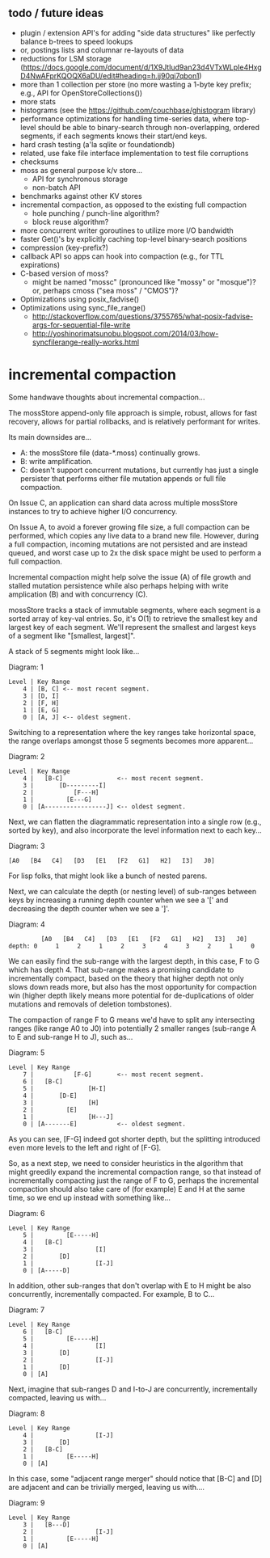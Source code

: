 todo / future ideas
-------------------

* plugin / extension API's for adding "side data structures"
  like perfectly balance b-trees to speed lookups
* or, postings lists and columnar re-layouts of data
* reductions for LSM storage
  (https://docs.google.com/document/d/1X9JtIud9an23d4VTxWLpIe4HxgD4NwAFprKQOQX6aDU/edit#heading=h.jj90qi7qbon1)
* more than 1 collection per store (no more wasting a
  1-byte key prefix; e.g., API for OpenStoreCollections())
* more stats
* histograms (see the https://github.com/couchbase/ghistogram library)
* performance optimizations for handling time-series data,
  where top-level should be able to binary-search through
  non-overlapping, ordered segments, if each segments knows their start/end keys.
* hard crash testing (a'la sqlite or foundationdb)
* related, use fake file interface implementation to test file corruptions
* checksums
* moss as general purpose k/v store...
  * API for synchronous storage
  * non-batch API
* benchmarks against other KV stores
* incremental compaction, as opposed to the existing full compaction
  * hole punching / punch-line algorithm?
  * block reuse algorithm?
* more concurrent writer goroutines to utilize more I/O bandwidth
* faster Get()'s by explicitly caching top-level binary-search positions
* compression (key-prefix?)
* callback API so apps can hook into compaction (e.g., for TTL expirations)
* C-based version of moss?
  * might be named "mossc" (pronounced like "mossy" or "mosque")?
    or, perhaps cmoss ("sea moss" / "CMOS")?
* Optimizations using posix_fadvise()
* Optimizations using sync_file_range()
  * http://stackoverflow.com/questions/3755765/what-posix-fadvise-args-for-sequential-file-write
  * http://yoshinorimatsunobu.blogspot.com/2014/03/how-syncfilerange-really-works.html

incremental compaction
======================

Some handwave thoughts about incremental compaction...

The mossStore append-only file approach is simple, robust, allows for
fast recovery, allows for partial rollbacks, and is relatively
performant for writes.

Its main downsides are...

* A: the mossStore file (data-*.moss) continually grows.
* B: write amplification.
* C: doesn't support concurrent mutations, but currently has just a
  single persister that performs either file mutation appends or
  full file compaction.

On Issue C, an application can shard data across multiple mossStore
instances to try to achieve higher I/O concurrency.

On Issue A, to avoid a forever growing file size, a full compaction
can be performed, which copies any live data to a brand new file.
However, during a full compaction, incoming mutations are not
persisted and are instead queued, and worst case up to 2x the disk
space might be used to perform a full compaction.

Incremental compaction might help solve the issue (A) of file growth
and stalled mutation persistence while also perhaps helping with write
amplication (B) and with concurrency (C).

mossStore tracks a stack of immutable segments, where each segment is
a sorted array of key-val entries.  So, it's O(1) to retrieve the
smallest key and largest key of each segment.  We'll represent the
smallest and largest keys of a segment like "[smallest, largest]".

A stack of 5 segments might look like...

  Diagram: 1

    Level | Key Range
        4 | [B, C] <-- most recent segment.
        3 | [D, I]
        2 | [F, H]
        1 | [E, G]
        0 | [A, J] <-- oldest segment.

Switching to a representation where the key ranges take horizontal
space, the range overlaps amongst those 5 segments becomes more
apparent...

  Diagram: 2

    Level | Key Range
        4 |   [B-C]               <-- most recent segment.
        3 |       [D---------I]
        2 |           [F---H]
        1 |         [E---G]
        0 | [A-----------------J] <-- oldest segment.

Next, we can flatten the diagrammatic representation into a single row
(e.g., sorted by key), and also incorporate the level information next
to each key...

  Diagram: 3

    [A0   [B4   C4]   [D3   [E1   [F2   G1]   H2]   I3]   J0]

For lisp folks, that might look like a bunch of nested parens.

Next, we can calculate the depth (or nesting level) of sub-ranges
between keys by increasing a running depth counter when we see a '['
and decreasing the depth counter when we see a ']'.

  Diagram: 4

             [A0   [B4   C4]   [D3   [E1   [F2   G1]   H2]   I3]   J0]
    depth: 0     1     2     1     2     3     4     3     2     1     0

We can easily find the sub-range with the largest depth, in this case,
F to G which has depth 4.  That sub-range makes a promising candidate
to incrementally compact, based on the theory that higher depth not
only slows down reads more, but also has the most opportunity for
compaction win (higher depth likely means more potential for
de-duplications of older mutations and removals of deletion
tombstones).

The compaction of range F to G means we'd have to split any
intersecting ranges (like range A0 to J0) into potentially 2 smaller
ranges (sub-range A to E and sub-range H to J), such as...

  Diagram: 5

    Level | Key Range
        7 |           [F-G]       <-- most recent segment.
        6 |   [B-C]
        5 |               [H-I]
        4 |       [D-E]
        3 |               [H]
        2 |         [E]
        1 |               [H---J]
        0 | [A-------E]           <-- oldest segment.

As you can see, [F-G] indeed got shorter depth, but the splitting
introduced even more levels to the left and right of [F-G].

So, as a next step, we need to consider heuristics in the algorithm
that might greedily expand the incremental compaction range, so that
instead of incrementally compacting just the range of F to G, perhaps
the incremental compaction should also take care of (for example) E
and H at the same time, so we end up instead with something like...

  Diagram: 6

    Level | Key Range
        5 |         [E-----H]
        4 |   [B-C]
        3 |                 [I]
        2 |       [D]
        1 |                 [I-J]
        0 | [A-----D]

In addition, other sub-ranges that don't overlap with E to H might be
also concurrently, incrementally compacted.  For example, B to C...

  Diagram: 7

    Level | Key Range
        6 |   [B-C]
        5 |         [E-----H]
        4 |                 [I]
        3 |       [D]
        2 |                 [I-J]
        1 |       [D]
        0 | [A]

Next, imagine that sub-ranges D and I-to-J are concurrently,
incrementally compacted, leaving us with...

  Diagram: 8

    Level | Key Range
        4 |                 [I-J]
        3 |       [D]
        2 |   [B-C]
        1 |         [E-----H]
        0 | [A]

In this case, some "adjacent range merger" should notice that [B-C]
and [D] are adjacent and can be trivially merged, leaving us with....

  Diagram: 9

    Level | Key Range
        3 |   [B---D]
        2 |                 [I-J]
        1 |         [E-----H]
        0 | [A]
